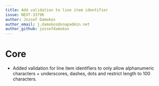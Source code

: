 ```yaml
---
title: Add validation to line item identifier
issue: NEXT-33796
author: Jozsef Damokos
author_email: j.damokos@snapadmin.net
author_github: jozsefdamokos
---
```

# Core
* Added validation for line item identifiers to only allow alphanumeric characters + underscores, dashes, dots and restrict length to 100 characters.
